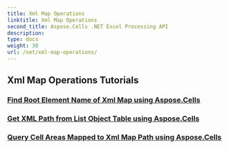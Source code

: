 ```yaml
---
title: Xml Map Operations
linktitle: Xml Map Operations
second_title: Aspose.Cells .NET Excel Processing API
description: 
type: docs
weight: 30
url: /net/xml-map-operations/
---
```


## Xml Map Operations Tutorials
### [Find Root Element Name of Xml Map using Aspose.Cells](./find-root-element-name/)
### [Get XML Path from List Object Table using Aspose.Cells](./get-xml-path-from-list-object-table/)
### [Query Cell Areas Mapped to Xml Map Path using Aspose.Cells](./query-cell-areas-mapped-to-xml-map-path/)